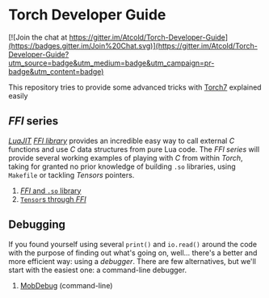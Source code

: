 # Torch Developer Guide

[![Join the chat at https://gitter.im/Atcold/Torch-Developer-Guide](https://badges.gitter.im/Join%20Chat.svg)](https://gitter.im/Atcold/Torch-Developer-Guide?utm_source=badge&utm_medium=badge&utm_campaign=pr-badge&utm_content=badge)

This repository tries to provide some advanced tricks with [Torch7](http://torch.ch/) explained easily

## *FFI* series

[*LuaJIT*](http://luajit.org/) [*FFI library*](http://luajit.org/ext_ffi.html) provides an incredible easy way to call external *C* functions and use *C* data structures from pure Lua code.
The *FFI series* will provide several working examples of playing with *C* from within *Torch*, taking for granted no prior knowledge of building `.so` libraries, using `Makefile` or tackling *Tensors* pointers.

 1. [*FFI* and `.so` library](FFI-so/README.md)
 2. [`Tensor`s through *FFI*](FFI-Tensor/README.md)

## Debugging

If you found yourself using several `print()` and `io.read()` around the code with the purpose of finding out what's going on, well… there's a better and more efficient way: using a *debugger*.
There are few alternatives, but we'll start with the easiest one: a command-line debugger.

 1. [MobDebug](MobDebug/README.md) (command-line)

